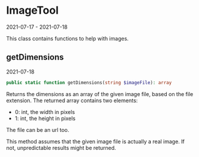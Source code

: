 ImageTool
=====================
2021-07-17 - 2021-07-18



This class contains functions to help with images.





getDimensions
---------
2021-07-18


```php
public static function getDimensions(string $imageFile): array
```


Returns the dimensions as an array of the given image file, based on the file extension.
The returned array contains two elements:

- 0: int, the width in pixels
- 1: int, the height in pixels



The file can be an url too.

This method assumes that the given image file is actually a real image.
If not, unpredictable results might be returned.